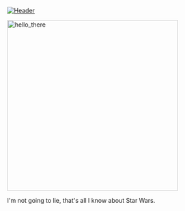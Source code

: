 [![Header](https://raw.githubusercontent.com/MartinHeinz/<OWNER>/<OWNER>/readme_header.png "Header")](https://some-url.dev/)

<a href="https://github.com/krevan88/krevan88/">
<img srg="hellothere.gif" alt="hello_there" width="400" height="400">
</a>

I'm not going to lie, that's all I know about Star Wars.

<!--
**krevan88/krevan88** is a ✨ _special_ ✨ repository because its `README.md` (this file) appears on your GitHub profile.

Here are some ideas to get you started:

- 🔭 I’m currently working on ...
- 🌱 I’m currently learning ...
- 👯 I’m looking to collaborate on ...
- 🤔 I’m looking for help with ...
- 💬 Ask me about ...
- 📫 How to reach me: ...
- 😄 Pronouns: ...
- ⚡ Fun fact: ...
-->
